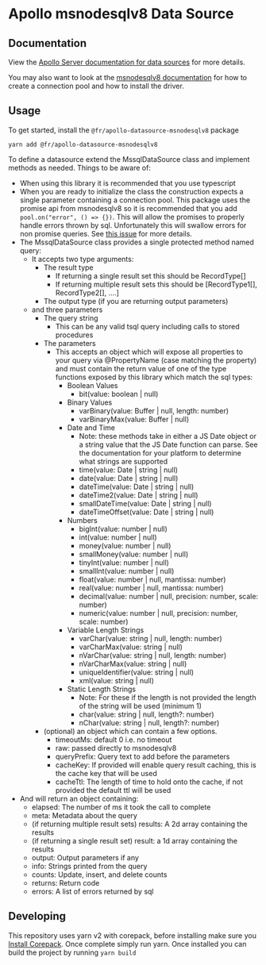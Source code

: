 # Apollo msnodesqlv8 Data Source

## Documentation

View the [Apollo Server documentation for data sources](https://www.apollographql.com/docs/apollo-server/features/data-sources/) for more details.

You may also want to look at the [msnodesqlv8 documentation](https://github.com/TimelordUK/node-sqlserver-v8) for how to create a connection pool and how to install the driver. 

## Usage
To get started, install the `@fr/apollo-datasource-msnodesqlv8` package

```
yarn add @fr/apollo-datasource-msnodesqlv8
```

To define a datasource extend the MssqlDataSource class and implement methods as needed. Things to be aware of:
* When using this library it is recommended that you use typescript
* When you are ready to initialize the class the construction expects a single parameter containing a connection pool. This package uses the promise api
from msnodesqlv8 so it is recommended that you add `pool.on("error", () => {})`. This will allow the promises to properly
handle errors thrown by sql. Unfortunately this will swallow errors for non promise queries. See [this issue](https://github.com/TimelordUK/node-sqlserver-v8/issues/227)
for more details.
* The MssqlDataSource class provides a single protected method named query:
  * It accepts two type arguments:
    * The result type
      * If returning a single result set this should be RecordType[]
      * If returning multiple result sets this should be [RecordType1[], RecordType2[], ....]
    * The output type (if you are returning output parameters)
  * and three parameters
    * The query string
      * This can be any valid tsql query including calls to stored procedures
    * The parameters
      * This accepts an object which will expose all properties to your query via @PropertyName (case matching the property)
        and must contain the return value of one of the type functions exposed by this library which match the sql types:
        * Boolean Values
          * bit(value: boolean | null)
        * Binary Values
          * varBinary(value: Buffer | null, length: number)
          * varBinaryMax(value: Buffer | null)
        * Date and Time
          * Note: these methods take in either a JS Date object or a string value that the JS Date function can parse. See the documentation for your platform to determine what strings are supported
          * time(value: Date | string | null)
          * date(value: Date | string | null)
          * dateTime(value: Date | string | null)
          * dateTime2(value: Date | string | null)
          * smallDateTime(value: Date | string | null)
          * dateTimeOffset(value: Date | string | null)
        * Numbers
          * bigInt(value: number | null)
          * int(value: number | null)
          * money(value: number | null)
          * smallMoney(value: number | null)
          * tinyInt(value: number | null)
          * smallInt(value: number | null)
          * float(value: number | null, mantissa: number)
          * real(value: number | null, mantissa: number)
          * decimal(value: number | null, precision: number, scale: number)
          * numeric(value: number | null, precision: number, scale: number)
        * Variable Length Strings
          * varChar(value: string | null, length: number)
          * varCharMax(value: string | null)
          * nVarChar(value: string | null, length: number)
          * nVarCharMax(value: string | null)
          * uniqueIdentifier(value: string | null)
          * xml(value: string | null)
        * Static Length Strings
          * Note: For these if the length is not provided the length of the string will be used (minimum 1)
          * char(value: string | null, length?: number)
          * nChar(value: string | null, length?: number)
    * (optional) an object which can contain a few options.
      * timeoutMs: default 0 i.e. no timeout
      * raw: passed directly to msnodesqlv8
      * queryPrefix: Query text to add before the parameters
      * cacheKey: If provided will enable query result caching, this is the cache key that will be used
      * cacheTtl: The length of time to hold onto the cache, if not provided the default ttl will be used
* And will return an object containing:
  * elapsed: The number of ms it took the call to complete
  * meta: Metadata about the query
  * (if returning multiple result sets) results: A 2d array containing the results
  * (if returning a single result set) result: a 1d array containing the results
  * output: Output parameters if any
  * info: Strings printed from the query
  * counts: Update, insert, and delete counts
  * returns: Return code
  * errors: A list of errors returned by sql

## Developing

This repository uses yarn v2 with corepack, before installing make sure you [Install Corepack](https://yarnpkg.com/getting-started/install#install-corepack). Once complete simply run yarn. Once installed you can build the project by running `yarn build`  
